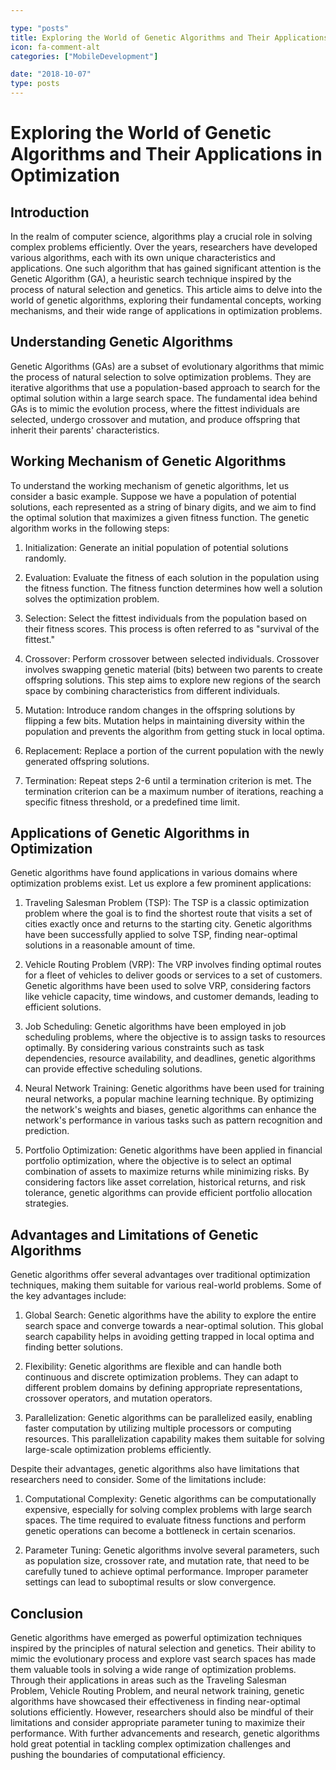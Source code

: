 ```yaml
---

type: "posts"
title: Exploring the World of Genetic Algorithms and Their Applications in Optimization
icon: fa-comment-alt
categories: ["MobileDevelopment"]

date: "2018-10-07"
type: posts
---
```





# Exploring the World of Genetic Algorithms and Their Applications in Optimization

## Introduction

In the realm of computer science, algorithms play a crucial role in solving complex problems efficiently. Over the years, researchers have developed various algorithms, each with its own unique characteristics and applications. One such algorithm that has gained significant attention is the Genetic Algorithm (GA), a heuristic search technique inspired by the process of natural selection and genetics. This article aims to delve into the world of genetic algorithms, exploring their fundamental concepts, working mechanisms, and their wide range of applications in optimization problems.

## Understanding Genetic Algorithms

Genetic Algorithms (GAs) are a subset of evolutionary algorithms that mimic the process of natural selection to solve optimization problems. They are iterative algorithms that use a population-based approach to search for the optimal solution within a large search space. The fundamental idea behind GAs is to mimic the evolution process, where the fittest individuals are selected, undergo crossover and mutation, and produce offspring that inherit their parents' characteristics.

## Working Mechanism of Genetic Algorithms

To understand the working mechanism of genetic algorithms, let us consider a basic example. Suppose we have a population of potential solutions, each represented as a string of binary digits, and we aim to find the optimal solution that maximizes a given fitness function. The genetic algorithm works in the following steps:

1. Initialization: Generate an initial population of potential solutions randomly.

2. Evaluation: Evaluate the fitness of each solution in the population using the fitness function. The fitness function determines how well a solution solves the optimization problem.

3. Selection: Select the fittest individuals from the population based on their fitness scores. This process is often referred to as "survival of the fittest."

4. Crossover: Perform crossover between selected individuals. Crossover involves swapping genetic material (bits) between two parents to create offspring solutions. This step aims to explore new regions of the search space by combining characteristics from different individuals.

5. Mutation: Introduce random changes in the offspring solutions by flipping a few bits. Mutation helps in maintaining diversity within the population and prevents the algorithm from getting stuck in local optima.

6. Replacement: Replace a portion of the current population with the newly generated offspring solutions.

7. Termination: Repeat steps 2-6 until a termination criterion is met. The termination criterion can be a maximum number of iterations, reaching a specific fitness threshold, or a predefined time limit.

## Applications of Genetic Algorithms in Optimization

Genetic algorithms have found applications in various domains where optimization problems exist. Let us explore a few prominent applications:

1. Traveling Salesman Problem (TSP): The TSP is a classic optimization problem where the goal is to find the shortest route that visits a set of cities exactly once and returns to the starting city. Genetic algorithms have been successfully applied to solve TSP, finding near-optimal solutions in a reasonable amount of time.

2. Vehicle Routing Problem (VRP): The VRP involves finding optimal routes for a fleet of vehicles to deliver goods or services to a set of customers. Genetic algorithms have been used to solve VRP, considering factors like vehicle capacity, time windows, and customer demands, leading to efficient solutions.

3. Job Scheduling: Genetic algorithms have been employed in job scheduling problems, where the objective is to assign tasks to resources optimally. By considering various constraints such as task dependencies, resource availability, and deadlines, genetic algorithms can provide effective scheduling solutions.

4. Neural Network Training: Genetic algorithms have been used for training neural networks, a popular machine learning technique. By optimizing the network's weights and biases, genetic algorithms can enhance the network's performance in various tasks such as pattern recognition and prediction.

5. Portfolio Optimization: Genetic algorithms have been applied in financial portfolio optimization, where the objective is to select an optimal combination of assets to maximize returns while minimizing risks. By considering factors like asset correlation, historical returns, and risk tolerance, genetic algorithms can provide efficient portfolio allocation strategies.

## Advantages and Limitations of Genetic Algorithms

Genetic algorithms offer several advantages over traditional optimization techniques, making them suitable for various real-world problems. Some of the key advantages include:

1. Global Search: Genetic algorithms have the ability to explore the entire search space and converge towards a near-optimal solution. This global search capability helps in avoiding getting trapped in local optima and finding better solutions.

2. Flexibility: Genetic algorithms are flexible and can handle both continuous and discrete optimization problems. They can adapt to different problem domains by defining appropriate representations, crossover operators, and mutation operators.

3. Parallelization: Genetic algorithms can be parallelized easily, enabling faster computation by utilizing multiple processors or computing resources. This parallelization capability makes them suitable for solving large-scale optimization problems efficiently.

Despite their advantages, genetic algorithms also have limitations that researchers need to consider. Some of the limitations include:

1. Computational Complexity: Genetic algorithms can be computationally expensive, especially for solving complex problems with large search spaces. The time required to evaluate fitness functions and perform genetic operations can become a bottleneck in certain scenarios.

2. Parameter Tuning: Genetic algorithms involve several parameters, such as population size, crossover rate, and mutation rate, that need to be carefully tuned to achieve optimal performance. Improper parameter settings can lead to suboptimal results or slow convergence.

## Conclusion

Genetic algorithms have emerged as powerful optimization techniques inspired by the principles of natural selection and genetics. Their ability to mimic the evolutionary process and explore vast search spaces has made them valuable tools in solving a wide range of optimization problems. Through their applications in areas such as the Traveling Salesman Problem, Vehicle Routing Problem, and neural network training, genetic algorithms have showcased their effectiveness in finding near-optimal solutions efficiently. However, researchers should also be mindful of their limitations and consider appropriate parameter tuning to maximize their performance. With further advancements and research, genetic algorithms hold great potential in tackling complex optimization challenges and pushing the boundaries of computational efficiency.